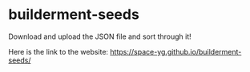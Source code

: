# builderment-seeds
Download and upload the JSON file and sort through it!

Here is the link to the website: https://space-yg.github.io/builderment-seeds/
